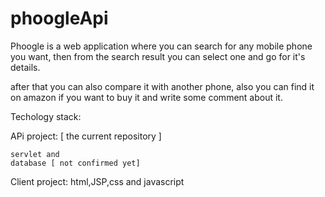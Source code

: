 # phoogleApi

Phoogle is a web application where you can search for any mobile phone you want, then from the search result you can select one and go for it's details.

after that you can also compare it with another phone, also you can find it on amazon if you want to buy it and write some comment about it.

Techology stack:


APi project: [ the current repository ]

	servlet and
	database [ not confirmed yet] 

Client project:
	html,JSP,css and javascript
